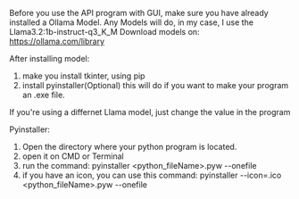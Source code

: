 Before you use the API program with GUI, make sure you have already installed a Ollama Model. Any Models will do, in my case, I use the Llama3.2:1b-instruct-q3_K_M
Download models on: 
https://ollama.com/library

After installing model:
1. make you install tkinter, using pip
2. install pyinstaller(Optional) this will do if you want to make your program an .exe file.

If you're using a differnet Llama model, just change the value in the program

Pyinstaller:
1. Open the directory where your python program is located.
2. open it on CMD or Terminal
3. run the command: pyinstaller <python_fileName>.pyw --onefile
4. if you have an icon, you can use this command: pyinstaller --icon=<iconFileName>.ico <python_fileName>.pyw --onefile
